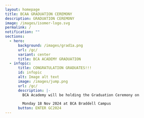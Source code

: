 ```yaml
---
layout: homepage
title: BCAA GRADUATION CEREMONY
description: GRADUATION CEREMONY
image: /images/isomer-logo.svg
permalink: /
notification: ""
sections:
  - hero:
      background: /images/grad1a.png
      url: /gc/
      variant: center
      title: BCA ACADEMY GRADUATION
  - infopic:
      title: CONGRATULATION GRADUATES!!!
      id: infopic
      alt: Image alt text
      image: /images/jump.png
      url: /gc/
      description: |-
        BCA Academy will be holding the Graduation Ceremony on

        Monday 18 Nov 2024 at BCA Braddell Campus
      button: ENTER GC2024
---
```

